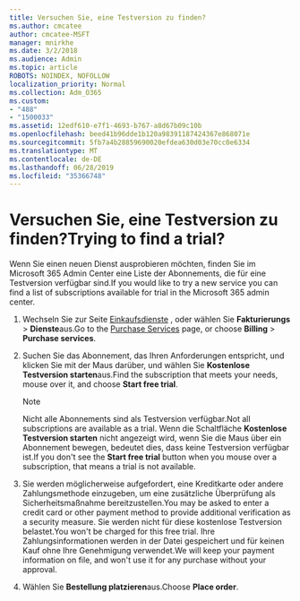 ```yaml
---
title: Versuchen Sie, eine Testversion zu finden?
ms.author: cmcatee
author: cmcatee-MSFT
manager: mnirkhe
ms.date: 3/2/2018
ms.audience: Admin
ms.topic: article
ROBOTS: NOINDEX, NOFOLLOW
localization_priority: Normal
ms.collection: Adm_O365
ms.custom:
- "488"
- "1500033"
ms.assetid: 12edf610-e7f1-4693-b767-a8d67b09c10b
ms.openlocfilehash: beed41b96dde1b120a98391187424367e868071e
ms.sourcegitcommit: 5fb7a4b28859690020efdea630d03e70cc0e6334
ms.translationtype: MT
ms.contentlocale: de-DE
ms.lasthandoff: 06/28/2019
ms.locfileid: "35366748"
---
```

# <a name="trying-to-find-a-trial"></a><span data-ttu-id="96240-102">Versuchen Sie, eine Testversion zu finden?</span><span class="sxs-lookup"><span data-stu-id="96240-102">Trying to find a trial?</span></span>

<span data-ttu-id="96240-103">Wenn Sie einen neuen Dienst ausprobieren möchten, finden Sie im Microsoft 365 Admin Center eine Liste der Abonnements, die für eine Testversion verfügbar sind.</span><span class="sxs-lookup"><span data-stu-id="96240-103">If you would like to try a new service you can find a list of subscriptions available for trial in the Microsoft 365 admin center.</span></span>
  
1. <span data-ttu-id="96240-104">Wechseln Sie zur Seite [Einkaufsdienste](https://go.microsoft.com/fwlink/p/?linkid=868433) , oder wählen Sie **Fakturierungs** \> **Dienste**aus.</span><span class="sxs-lookup"><span data-stu-id="96240-104">Go to the [Purchase Services](https://go.microsoft.com/fwlink/p/?linkid=868433) page, or choose **Billing** \> **Purchase services**.</span></span>

2. <span data-ttu-id="96240-105">Suchen Sie das Abonnement, das Ihren Anforderungen entspricht, und klicken Sie mit der Maus darüber, und wählen Sie **﻿Kostenlose Testversion starten**aus.</span><span class="sxs-lookup"><span data-stu-id="96240-105">Find the subscription that meets your needs, mouse over it, and choose **Start free trial**.</span></span>

    > [!NOTE]
    > <span data-ttu-id="96240-106">Nicht alle Abonnements sind als Testversion verfügbar.</span><span class="sxs-lookup"><span data-stu-id="96240-106">Not all subscriptions are available as a trial.</span></span> <span data-ttu-id="96240-107">Wenn die Schaltfläche **﻿Kostenlose Testversion starten** nicht angezeigt wird, wenn Sie die Maus über ein Abonnement bewegen, bedeutet dies, dass keine Testversion verfügbar ist.</span><span class="sxs-lookup"><span data-stu-id="96240-107">If you don't see the **Start free trial** button when you mouse over a subscription, that means a trial is not available.</span></span>
  
3. <span data-ttu-id="96240-108">Sie werden möglicherweise aufgefordert, eine Kreditkarte oder andere Zahlungsmethode einzugeben, um eine zusätzliche Überprüfung als Sicherheitsmaßnahme bereitzustellen.</span><span class="sxs-lookup"><span data-stu-id="96240-108">You may be asked to enter a credit card or other payment method to provide additional verification as a security measure.</span></span> <span data-ttu-id="96240-109">Sie werden nicht für diese ﻿kostenlose Testversion belastet.</span><span class="sxs-lookup"><span data-stu-id="96240-109">You won't be charged for this free trial.</span></span> <span data-ttu-id="96240-110">Ihre Zahlungsinformationen werden in der Datei gespeichert und für keinen Kauf ohne Ihre Genehmigung verwendet.</span><span class="sxs-lookup"><span data-stu-id="96240-110">We will keep your payment information on file, and won't use it for any purchase without your approval.</span></span>

4. <span data-ttu-id="96240-111">Wählen Sie **Bestellung platzieren**aus.</span><span class="sxs-lookup"><span data-stu-id="96240-111">Choose **Place order**.</span></span>
